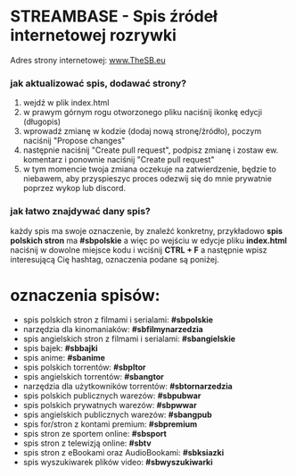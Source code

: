 # STREAMBASE - Spis źródeł internetowej rozrywki

Adres strony internetowej: www.TheSB.eu
<br>

<h3>jak aktualizować spis, dodawać strony?</h3>

1. wejdź w plik index.html
2. w prawym górnym rogu otworzonego pliku naciśnij ikonkę edycji (długopis)
3. wprowadź zmianę w kodzie (dodaj nową stronę/źródło), poczym naciśnij "Propose changes"
4. następnie naciśnij "Create pull request", podpisz zmianę i zostaw ew. komentarz i ponownie naciśnij "Create pull request"
5. w tym momencie twoja zmiana oczekuje na zatwierdzenie, będzie to niebawem, aby przyspieszyc proces odezwij się do mnie prywatnie poprzez wykop lub discord.

<h3>jak łatwo znajdywać dany spis?</h3>

każdy spis ma swoje oznaczenie, by znaleźć konkretny, przykładowo <b>spis polskich stron</b> ma <b>#sbpolskie</b> a więc po wejściu w edycje pliku <b>index.html</b> naciśnij w dowolne miejsce kodu i wciśnij <b>CTRL + F</b> a następnie wpisz interesującą Cię hashtag, oznaczenia podane są poniżej.

<h1>oznaczenia spisów:</h1>

- spis polskich stron z filmami i serialami: <b>#sbpolskie</b>
- narzędzia dla kinomaniaków: <b>#sbfilmynarzedzia</b>
- spis angielskich stron z filmami i serialami: <b>#sbangielskie</b>
- spis bajek: <b>#sbbajki</b>
- spis anime: <b>#sbanime</b>
- spis polskich torrentów: <b>#sbpltor</b>
- spis angielskich torrentów: <b>#sbangtor</b>
- narzędzia dla użytkowników torrentów: <b>#sbtornarzedzia</b>
- spis polskich publicznych warezów: <b>#sbpubwar</b>
- spis polskich prywatnych warezów: <b>#sbpwwar</b>
- spis angielskich publicznych warezów: <b>#sbangpub</b>
- spis for/stron z kontami premium: <b>#sbpremium</b>
- spis stron ze sportem online: <b>#sbsport</b>
- spis stron z telewizją online: <b>#sbtv</b>
- spis stron z eBookami oraz AudioBookami: <b>#sbksiazki</b>
- spis wyszukiwarek plików video: <b>#sbwyszukiwarki</b>
